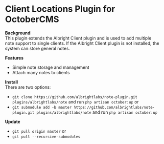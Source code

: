 # Client Locations Plugin for OctoberCMS

**Background**  
This plugin extends the Albright Client plugin and is used to add multiple note support to single clients. If the Albright Client plugin is not installed, the system can store general notes.

**Features**  
- Simple note storage and management
- Attach many notes to clients

**Install**  
There are two options:
- `git clone https://github.com/albrightlabs/note-plugin.git plugins/albrightlabs/note` and run `php artisan october:up` or
- `git submodule add -b master https://github.com/albrightlabs/note-plugin.git plugins/albrightlabs/note` and run `php artisan october:up`

**Update**  
- `git pull origin master` or
- `git pull --recursive-submodules`
